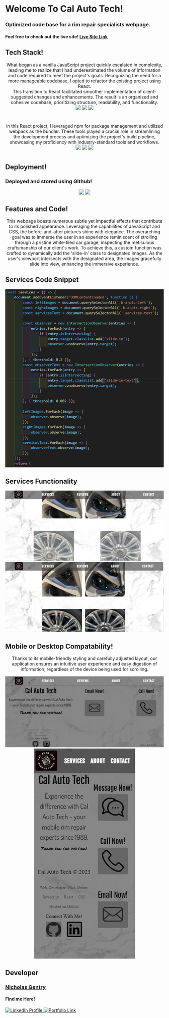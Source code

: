 
# Welcome To Cal Auto Tech!

### Optimized code base for a rim repair specialists webpage.  
#### Feel free to check out the live site! [Live Site Link](https://nickgentrybjj.github.io/CalAutoTech/)

## Tech Stack!

<p align="center">
What began as a vanilla JavaScript project quickly escalated in complexity, leading me to realize that I had underestimated the volume of information and code required to meet the project's goals. Recognizing the need for a more manageable codebase, I opted to refactor the existing project using React. <br/>
This transition to React facilitated smoother implementation of client-suggested changes and enhancements. The result is an organized and cohesive codebase, prioritizing structure, readability, and functionality.<br/>
<code><img width="12%" src="https://www.vectorlogo.zone/logos/reactjs/reactjs-ar21.svg"></code>
<code><img width="12%" src="https://www.vectorlogo.zone/logos/javascript/javascript-ar21.svg"></code>
<code><img width="12%" src="https://www.vectorlogo.zone/logos/w3_css/w3_css-ar21.svg"></code><br/>
<p/>

#
<p align="center">
In this React project, I leveraged npm for package management and utilized webpack as the bundler. These tools played a crucial role in streamlining the development process and optimizing the project's build pipeline, showcasing my proficiency with industry-standard tools and workflows.<br/>
<code><img width="12%" src="https://www.vectorlogo.zone/logos/nodejs/nodejs-ar21.svg"></code>
<code><img width="12%" src="https://www.vectorlogo.zone/logos/js_webpack/js_webpack-ar21.svg"></code>
<code><img width="12%" src="https://www.vectorlogo.zone/logos/npmjs/npmjs-ar21.svg"></code>
<p/>

#
## Deployment!

### Deployed and stored using Github!
<p align="center">
<code><img width="12%" src="https://www.vectorlogo.zone/logos/github/github-ar21.svg"></code>
<code><img width="12%" src="https://www.vectorlogo.zone/logos/git-scm/git-scm-ar21.svg"></code>
<p/>

## Features and Code!
<p align="center">
This webpage boasts numerous subtle yet impactful effects that contribute to its polished appearance. Leveraging the capabilities of JavaScript and CSS, the before-and-after pictures shine with elegance. The overarching goal was to immerse the user in an experience reminiscent of strolling through a pristine white-tiled car garage, inspecting the meticulous craftsmanship of our client's work. To achieve this, a custom function was crafted to dynamically add the 'slide-in' class to designated images. As the user's viewport intersects with the designated area, the images gracefully slide into view, enhancing the immersive experience. <br/>
<p/>
    
## Services Code Snippet
<p align="center">
<img src="./ReadMePics/Services_Code_Snippet.png"/>
<p/>
    
## Services Functionality
<p align="center">
<img src="./ReadMePics/pic1_before.png"/>
<img src="./ReadMePics/Pic2_before.png"/>
<p/>

## Mobile or Desktop Compatability!

<p align="center">
    Thanks to its mobile-friendly styling and carefully adjusted layout, our application ensures an intuitive user experience and easy digestion of information, regardless of the device being used for scrolling.
<p/>
<p align="center">
<img src="./ReadMePics/Desktop_contact.png"/>
<img src="./ReadMePics/Mobile_Contact.png"/>
<p/>

<!-- mobile images and desktop images -->

## Developer

### [Nicholas Gentry](https://www.linkedin.com/in/nicholas-gentry-2721451b2/)


#### Find me Here!
  <a href="https://www.linkedin.com/in/nicholas-gentry-2721451b2/"> 
    <img src="https://img.shields.io/badge/linkedin-%230077B5.svg?style=for-the-badge&logo=linkedin" alt="LinkedIn Profile">
  </a>
    <a href="https://nickgentrybjj.github.io/Portfolio/"> 
    <img src="https://img.shields.io/badge/_✨_Portfolio_-089992?style=for-the-badge" alt="Portfolio Link" width="120" height="28">
  </a>

